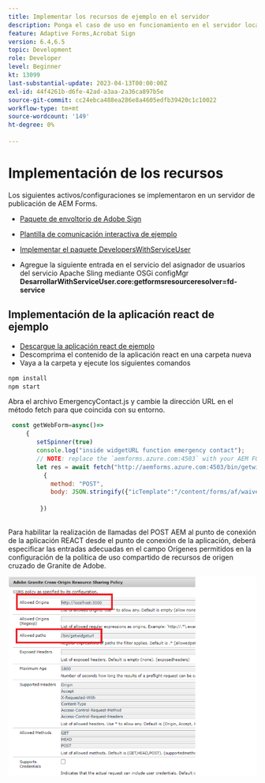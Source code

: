 ```yaml
---
title: Implementar los recursos de ejemplo en el servidor
description: Ponga el caso de uso en funcionamiento en el servidor local
feature: Adaptive Forms,Acrobat Sign
version: 6.4,6.5
topic: Development
role: Developer
level: Beginner
kt: 13099
last-substantial-update: 2023-04-13T00:00:00Z
exl-id: 44f4261b-d6fe-42ad-a3aa-2a36ca897b5e
source-git-commit: cc24ebca488ea286e8a4605edfb39420c1c10022
workflow-type: tm+mt
source-wordcount: '149'
ht-degree: 0%

---
```


# Implementación de los recursos

Los siguientes activos/configuraciones se implementaron en un servidor de publicación de AEM Forms.

* [Paquete de envoltorio de Adobe Sign](assets/AcrobatSign.core-1.0.0-SNAPSHOT.jar)

* [Plantilla de comunicación interactiva de ejemplo](assets/waiver-interactive-communication.zip)
* [Implementar el paquete DevelopersWithServiceUser](https://experienceleague.adobe.com/docs/experience-manager-learn/assets/developingwithserviceuser.zip)
* Agregue la siguiente entrada en el servicio del asignador de usuarios del servicio Apache Sling mediante OSGi configMgr
  **DesarrollarWithServiceUser.core:getformsresourceresolver=fd-service**

## Implementación de la aplicación react de ejemplo

* [Descargue la aplicación react de ejemplo](assets/mult-step-form1.zip)
* Descomprima el contenido de la aplicación react en una carpeta nueva
* Vaya a la carpeta y ejecute los siguientes comandos

```java
npm install
npm start
```

Abra el archivo EmergencyContact.js y cambie la dirección URL en el método fetch para que coincida con su entorno.


```javascript
 const getWebForm=async()=>
     {
        setSpinner(true)
        console.log("inside widgetURL function emergency contact");
        // NOTE: replace the `aemforms.azure.com:4503` with your AEM FORM server
        let res = await fetch("http://aemforms.azure.com:4503/bin/getwidgeturl",
          {
            method: "POST",
            body: JSON.stringify({"icTemplate":"/content/forms/af/waiver/waiver/channels/print","waiver":formData})
                     
         })
 
```

Para habilitar la realización de llamadas del POST AEM al punto de conexión de la aplicación REACT desde el punto de conexión de la aplicación, deberá especificar las entradas adecuadas en el campo Orígenes permitidos en la configuración de la política de uso compartido de recursos de origen cruzado de Granite de Adobe.

![establecimiento de cors](assets/cors-settings.png)
